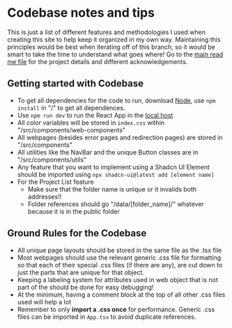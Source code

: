# Codebase notes and tips

This is just a list of different features and methodologies I used when creating this site to help keep it organized in my own way. Maintaining this principles would be best when iterating off of this branch, so it would be smart to take the time to understand what goes where! Go to the [main read me file](../README.md) for the project details and different acknowledgements.

## Getting started with Codebase

- To get all dependencies for the code to run, download [Node](https://nodejs.org/en/), use `npm install` in "/" to get all dependences.
- Use `npm run dev` to run the React App in the [local host](http://localhost:3000/)
- All color variables will be stored in `index.css` within "/src/components/web-components"
- All webpages (besides error pages and redirection pages) are stored in "/src/components"
- All utilities like the NavBar and the unique Button classes are in "/src/components/utils"
- Any feature that you want to implement using a Shadcn UI Element should be imported using `npx shadcn-ui@latest add [element name]`
- For the Project List feature
  - Make sure that the folder name is unique or it invalids both addresses!!
  - Folder references should go "/data/[folder_name]/" whatever because it is in the public folder

## Ground Rules for the Codebase

- All unique page layouts should be stored in the same file as the .tsx file
- Most webpages should use the relevant generic .css file for formatting so that each of their special .css files (if there are any), are cut down to just the parts that are unique for that object.
- Keeping a labeling system for attributes used in web object that is not part of the should be done for easy debugging!
- At the minimum, having a comment block at the top of all other .css files used will help a lot
- Remember to only **import a .css once** for performance. Generic .css files can be imported in `App.tsx` to avoid duplicate references.

